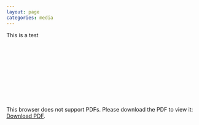 ```yaml
---
layout: page
categories: media
---
```


This is a test

<object data="https://github.com/MTueting/MTueting.github.io/blob/master/t_ting_cv__Copy.pdf" type="application/pdf" width="700px" height="700px">
    <embed src="https://github.com/MTueting/MTueting.github.io/blob/master/t_ting_cv__Copy.pdf">
        <p>This browser does not support PDFs. Please download the PDF to view it: <a href="https://github.com/MTueting/MTueting.github.io/blob/master/t_ting_cv__Copy.pdf">Download PDF</a>.</p>
    </embed>
</object>
